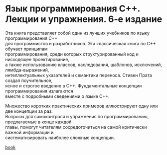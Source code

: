 # Язык программирования С++. Лекции и упражнения. 6-е издание  

Эта книга представляет собой один из лучших учебников по языку программирования С++  
для программистов и разработчиков. Эта классическая книга по С++ обучает принципам  
программирования, среди которых структурированный код и нисходящее проектирование,  
а также использованию классов, наследования, шаблонов, исключений, лямбда-выражений,  
интеллектуальных указателей и семантики переноса. Стивен Прата создал поучительное,  
ясное и строгое введение в С++. Фундаментальные концепции программирования излагаются  
вместе с подробными сведениями о языке С++.  

Множество коротких практических примеров иллюстрируют одну или две концепции за раз.  
Вопросы для самоконтроля и упражнения по программированию, предлагаемые в конце каждой  
главы, помогут читателям сосредоточиться на самой критически важной информации и  
систематизировать наиболее сложные концепции.  

[book](https://raw.githubusercontent.com/av-sln/prata_book_exercises_gh/refs/heads/main/prata.webp)  
